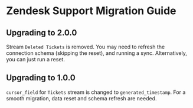 # Zendesk Support Migration Guide

## Upgrading to 2.0.0

Stream `Deleted Tickets` is removed. You may need to refresh the connection schema (skipping the
reset), and running a sync. Alternatively, you can just run a reset.

## Upgrading to 1.0.0

`cursor_field` for `Tickets` stream is changed to `generated_timestamp`. For a smooth migration,
data reset and schema refresh are needed.

